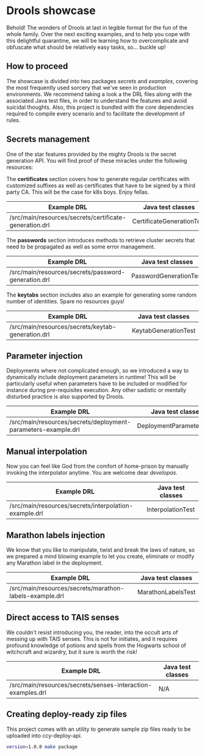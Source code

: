 # Drools showcase

Behold! The wonders of Drools at last in legible format for the fun of the whole family. Over the next exciting examples, and to help you cope with this delightful quarantine, we will be learning how to overcomplicate and obfuscate what should be relatively easy tasks, so... buckle up!

## How to proceed

The showcase is divided into two packages *secrets* and *examples*, covering the most frequently used sorcery that we've seen in production environments. We recommend taking a look a the DRL files along with the associated Java test files, in order to understand the features and avoid suicidal thoughts. Also, this project is bundled with the core dependencies required to compile every scenario and to facilitate the development of rules.

## Secrets management

One of the star features provided by the mighty Drools is the secret generation API. You will find proof of these miracles under the following resources:

The **certificates** section covers how to generate regular certificates with customized suffixes as well as certificates that have to be signed by a third party CA. This will be the case for k8s boys. Enjoy fellas.

| Example DRL | Java test classes |
|--------------------------------------------------------|---------------------------|
| /src/main/resources/secrets/certificate-generation.drl | CertificateGenerationTest |

The **passwords** section introduces methods to retrieve cluster secrets that need to be propagated as well as some error management.

| Example DRL | Java test classes |
|-----------------------------------------------------|------------------------|
| /src/main/resources/secrets/password-generation.drl | PasswordGenerationTest |

The **keytabs** section includes also an example for generating some random number of identities. Spare no resources guys!

| Example DRL | Java test classes |
|---------------------------------------------------|----------------------|
| /src/main/resources/secrets/keytab-generation.drl | KeytabGenerationTest |

## Parameter injection

Deployments where not complicated enough, so we introduced a way to dynamically include deployment parameters in runtime! This will be particularly useful when parameters have to be included or modified for instance during pre-requisites execution. Any other sadistic or mentally disturbed practice is also supported by Drools.

| Example DRL | Java test classes |
|---------------------------------------------------------------|--------------------------|
| /src/main/resources/secrets/deployment-parameters-example.drl | DeploymentParametersTest |

## Manual interpolation

Now you can feel like God from the comfort of home-prison by manually invoking the interpolator anytime. You are welcome dear *developas*.

| Example DRL | Java test classes |
|-------------------------------------------------------|-------------------|
| /src/main/resources/secrets/interpolation-example.drl | InterpolationTest |

## Marathon labels injection

We know that you like to manipulate, twist and break the laws of nature, so we prepared a mind blowing example to let you create, eliminate or modify any Marathon label in the deployment.

| Example DRL | Java test classes |
|---------------------------------------------------------|--------------------|
| /src/main/resources/secrets/marathon-labels-example.drl | MarathonLabelsTest |

## Direct access to TAIS senses

We couldn't resist introducing you, the reader, into the occult arts of messing up with TAIS senses. This is not for initiates, and it requires profound knowledge of potions and spells from the Hogwarts school of witchcraft and wizardry, but it sure is worth the risk!

| Example DRL | Java test classes |
|-------------------------------------------------------------|-------------------|
| /src/main/resources/secrets/senses-interaction-examples.drl | N/A |

## Creating deploy-ready zip files

This project comes with an utility to generate sample zip files ready to be uploaded into ccy-deploy-api.

```bash
version=1.0.0 make package
```